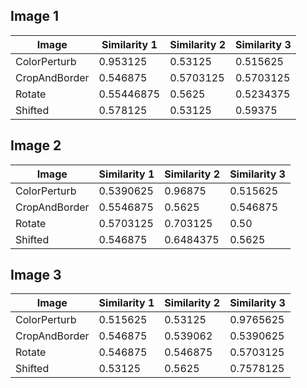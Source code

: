 ## Image 1

| Image        | Similarity 1 | Similarity 2 | Similarity 3 |
| ------------ | ------------ | ------------ | ------------ |
| ColorPerturb | 0.953125     | 0.53125      | 0.515625     |
| CropAndBorder| 0.546875     | 0.5703125    | 0.5703125    |
| Rotate       | 0.55446875   | 0.5625       | 0.5234375    |
| Shifted      | 0.578125     | 0.53125      | 0.59375      |

## Image 2
| Image        | Similarity 1 | Similarity 2 | Similarity 3 |
| ------------ | ------------ | ------------ | ------------ |
| ColorPerturb | 0.5390625    | 0.96875      | 0.515625     |
| CropAndBorder| 0.5546875    | 0.5625       | 0.546875     |
| Rotate       | 0.5703125    | 0.703125     | 0.50         |
| Shifted      | 0.546875     | 0.6484375    | 0.5625       |

## Image 3
| Image        | Similarity 1 | Similarity 2 | Similarity 3 |
| ------------ | ------------ | ------------ | ------------ |
| ColorPerturb | 0.515625     | 0.53125      | 0.9765625    |
| CropAndBorder| 0.546875     | 0.539062     | 0.5390625    |
| Rotate       | 0.546875     | 0.546875     | 0.5703125    |
| Shifted      | 0.53125      | 0.5625       | 0.7578125    |
